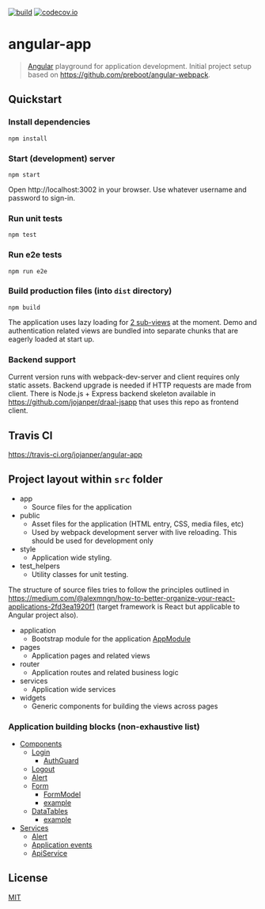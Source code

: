 [![build][travis-image]][travis-url]
[![codecov.io][codecov-image]][codecov-url]

[travis-image]: https://travis-ci.org/jojanper/angular-app.svg?branch=master
[travis-url]: https://travis-ci.org/jojanper/angular-app
[codecov-image]: https://codecov.io/gh/jojanper/angular-app/coverage.svg?branch=master
[codecov-url]: https://codecov.io/gh/jojanper/angular-app?branch=master

# angular-app

> [Angular](https://angular.io/) playground for application development. Initial project setup based on https://github.com/preboot/angular-webpack.

## Quickstart

### Install dependencies
```
npm install
```

### Start (development) server
```
npm start
```
Open http://localhost:3002 in your browser. Use whatever username and password to sign-in.

### Run unit tests
```
npm test
```

### Run e2e tests
```
npm run e2e
```

### Build production files (into `dist` directory)
```
npm build
```
The application uses lazy loading for [2 sub-views](https://github.com/jojanper/angular-app/blob/master/src/app/pages/pages.module.ts)
at the moment. Demo and authentication related views are bundled into separate chunks that are eagerly loaded at start up.

### Backend support
Current version runs with webpack-dev-server and client requires only static assets. Backend upgrade is needed if HTTP requests are made from client.
There is Node.js + Express backend skeleton available in https://github.com/jojanper/draal-jsapp that uses this repo as frontend client.


## Travis CI
https://travis-ci.org/jojanper/angular-app


## Project layout within `src` folder

* app
    * Source files for the application
* public
    * Asset files for the application (HTML entry, CSS, media files, etc)
    * Used by webpack development server with live reloading. This should be used for development only
* style
    * Application wide styling.
* test_helpers
    * Utility classes for unit testing.

The structure of source files tries to follow the principles outlined in
https://medium.com/@alexmngn/how-to-better-organize-your-react-applications-2fd3ea1920f1 (target framework is React but applicable to Angular project also).

* application
    * Bootstrap module for the application [AppModule]((https://github.com/jojanper/angular-app/blob/master/src/app/application/app.module.ts))
* pages
    * Application pages and related views
* router
    * Application routes and related business logic
* services
    * Application wide services
* widgets
    * Generic components for building the views across pages

### Application building blocks (non-exhaustive list)

- [Components](https://github.com/jojanper/angular-app/tree/master/src/app/widgets)
    - [Login](https://github.com/jojanper/angular-app/blob/master/src/app/widgets/auth/login/login.component.ts)
      + [AuthGuard](https://github.com/jojanper/angular-app/blob/master/src/app/widgets/auth/auth.guard.ts)
    - [Logout](https://github.com/jojanper/angular-app/blob/master/src/app/widgets/auth/login/logout.component.ts)
    - [Alert](https://github.com/jojanper/angular-app/blob/master/src/app/widgets/alert/alert.component.ts)
    - [Form](https://github.com/jojanper/angular-app/blob/master/src/app/widgets/form/form.component.ts)
      + [FormModel](https://github.com/jojanper/angular-app/blob/master/src/app/widgets/form/form.model.ts)
      + [example](https://github.com/jojanper/angular-app/blob/master/src/app/pages/form/demo-form.component.ts)
    - [DataTables](https://github.com/jojanper/angular-app/blob/master/src/app/widgets/datatables/datatables.component.ts)
      + [example](https://github.com/jojanper/angular-app/blob/master/src/app/pages/demo/demo.component.ts)
- [Services](https://github.com/jojanper/angular-app/tree/master/src/app/services)
    - [Alert](https://github.com/jojanper/angular-app/blob/master/src/app/services/alert/alert.service.ts)
    - [Application events](https://github.com/jojanper/angular-app/blob/master/src/app/services/events/appevent.service.ts)
    - [ApiService](https://github.com/jojanper/angular-app/blob/master/src/app/services/api/api.service.ts)

## License

[MIT](/LICENSE)
